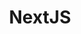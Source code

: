 ---
title: NextJS
img: nextjs.svg
confidence: 2
description: React framework for building web applications with hybrid rendering (static and dynamic) and optimized routing.
---